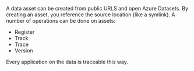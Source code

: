 A data asset can be created from public URLS and open Azure Datasets. By creating an asset, you reference the source location (like a symlink). 
A number of operations can be done on assets:
- Register
- Track
- Trace
- Version

Every application on the data is traceable this way.
